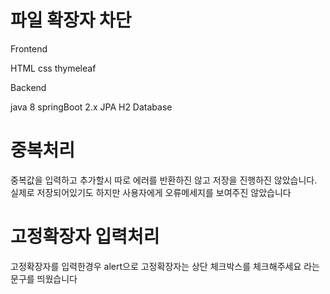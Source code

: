 # 파일 확장자 차단

Frontend

HTML css
thymeleaf

Backend

java 8
springBoot 2.x
JPA
H2 Database


# 중복처리
중복값을 입력하고 추가할시 따로 에러를 반환하진 않고
저장을 진행하진 않았습니다. 실제로 저장되어있기도 하지만
사용자에게 오류메세지를 보여주진 않았습니다

# 고정확장자 입력처리
고정확장자를 입력한경우 alert으로 고정확장자는
상단 체크박스를 체크해주세요 라는 문구를 띄웠습니다
